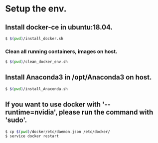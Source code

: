 # Setup the env.

## Install docker-ce in ubuntu:18.04.
```bash
$ $(pwd)/install_docker.sh
```

### Clean all running containers, images on host.
```bash
$ $(pwd)/clean_docker_env.sh
```

## Install Anaconda3 in /opt/Anaconda3 on host.
```bash
$ $(pwd)/install_Anaconda.sh
```
## If you want to use docker with '--runtime=nvidia', please run the command with 'sudo'.
```bash
$ cp $(pwd)/docker/etc/daemon.json /etc/docker/
$ service docker restart
```
